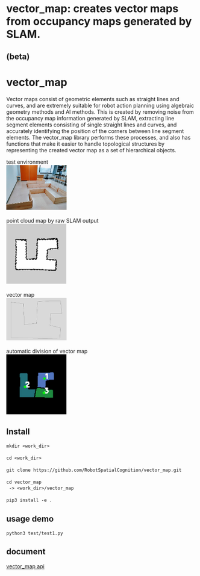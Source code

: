 # vector_map: creates vector maps from occupancy maps generated by SLAM.

## (beta)
# vector_map
Vector maps consist of geometric elements such as straight lines and curves, and are extremely suitable for robot action planning using algebraic geometry methods and AI methods. This is created by removing noise from the occupancy map information generated by SLAM, extracting line segment elements consisting of single straight lines and curves, and accurately identifying the position of the corners between line segment elements. The vector_map library performs these processes, and also has functions that make it easier to handle topological structures by representing the created vector map as a set of hierarchical objects.

test environment<br>
<img src="resource/picture/room.jpg" width=160><br>
<br>
point cloud map by raw SLAM output<br>
<img src="resource/picture/point_map.jpg" width=160><br>
<br>
vector map<br>
<img src="resource/picture/vector_map.jpg" width=160><br>
<br>
automatic division of vector map<br>
<img src="resource/picture/subregion.jpg" width=160><br>

## Install

```
mkdir <work_dir>

cd <work_dir>

git clone https://github.com/RobotSpatialCognition/vector_map.git

cd vector_map
 -> <work_dir>/vector_map
 
pip3 install -e .
```


## usage demo
```
python3 test/test1.py
```

## document
[vector_map api](./doc/overview.md)


